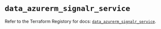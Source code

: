 # `data_azurerm_signalr_service`

Refer to the Terraform Registory for docs: [`data_azurerm_signalr_service`](https://www.terraform.io/docs/providers/azurerm/d/signalr_service).
